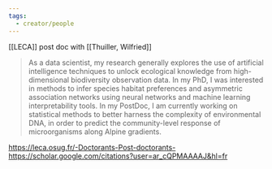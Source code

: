 ```yaml
---
tags:
  - creator/people
---
```

[[LECA]] post doc with [[Thuiller, Wilfried]]

> As a data scientist, my research generally explores the use of artificial intelligence techniques to unlock ecological knowledge from high-dimensional biodiversity observation data. In my PhD, I was interested in methods to infer species habitat preferences and asymmetric association networks using neural networks and machine learning interpretability tools. In my PostDoc, I am currently working on statistical methods to better harness the complexity of environmental DNA, in order to predict the community-level response of microorganisms along Alpine gradients.

https://leca.osug.fr/-Doctorants-Post-doctorants-
https://scholar.google.com/citations?user=ar_cQPMAAAAJ&hl=fr